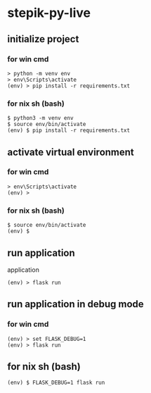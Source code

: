 # stepik-py-live

## initialize project

### for win cmd
```
> python -m venv env
> env\Scripts\activate
(env) > pip install -r requirements.txt
```

### for nix sh (bash)
```
$ python3 -m venv env
$ source env/bin/activate
(env) $ pip install -r requirements.txt
```

## activate virtual environment

### for win cmd
```
> env\Scripts\activate
(env) >
```

### for nix sh (bash)
```
$ source env/bin/activate
(env) $
```

## run application
 application
```
(env) > flask run
```

## run application in debug mode

### for win cmd
```
(env) > set FLASK_DEBUG=1
(env) > flask run
```

## for nix sh (bash)
```
(env) $ FLASK_DEBUG=1 flask run
```
